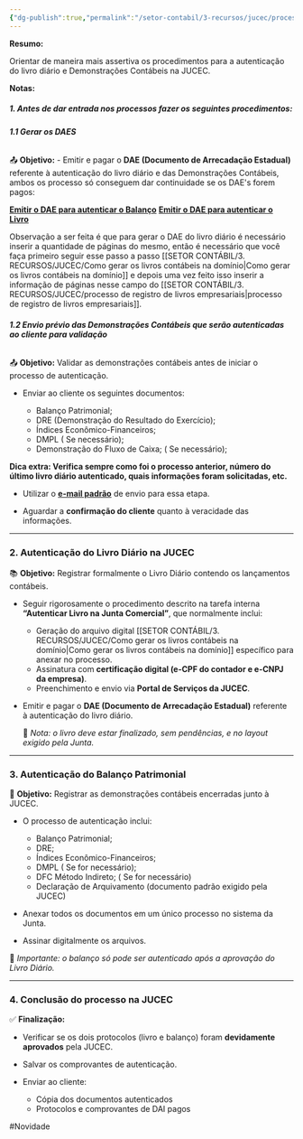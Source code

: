 ```yaml
---
{"dg-publish":true,"permalink":"/setor-contabil/3-recursos/jucec/processos-jucec-livro-diario-e-balanco/","dgPassFrontmatter":true,"created":"2025-07-17T13:07:48.178-03:00","updated":"2025-07-17T13:47:44.700-03:00"}
---
```


**Resumo:** 

Orientar de maneira mais assertiva os procedimentos para a autenticação do livro diário e Demonstrações Contábeis na JUCEC.

**Notas:**
##### **1. Antes de dar entrada nos processos fazer os seguintes procedimentos:**

###### **1.1 Gerar os DAES**

📤 **Objetivo:** - Emitir e pagar o **DAE (Documento de Arrecadação Estadual)** referente à autenticação do livro diário e das Demonstrações Contábeis, ambos os processo só conseguem dar continuidade se os DAE's forem pagos:

[**Emitir o DAE para autenticar o Balanço**](https://portalservicos.jucec.ce.gov.br/fcnremp/pages/remp/remp.seam?cid=2506)
[**Emitir o DAE para autenticar o Livro**](https://portalservicos.jucec.ce.gov.br/guiapagamento/pages/autenticacaoLivro/autenticacaoLivroPasso1.seam?conversationId=3494) 

Observação a ser feita é que para gerar o DAE do livro diário é necessário inserir a quantidade de páginas do mesmo, então é necessário que você faça primeiro seguir esse passo a passo [[SETOR CONTÁBIL/3. RECURSOS/JUCEC/Como gerar os livros contábeis na domínio\|Como gerar os livros contábeis na domínio]] e depois uma vez feito isso inserir a informação de páginas nesse campo do [[SETOR CONTÁBIL/3. RECURSOS/JUCEC/processo de registro de livros empresariais\|processo de registro de livros empresariais]].

###### **1.2 Envio prévio das Demonstrações Contábeis que serão autenticadas ao cliente para validação**

📤 **Objetivo:** Validar as demonstrações contábeis antes de iniciar o processo de autenticação.

- Enviar ao cliente os seguintes documentos:
    
    - Balanço Patrimonial;
    - DRE (Demonstração do Resultado do Exercício);
    - Índices Econômico-Financeiros;
    - DMPL ( Se necessário);
    - Demonstração do Fluxo de Caixa; ( Se necessário);

**Dica extra: Verifica sempre como foi o processo anterior, número do último livro diário autenticado, quais informações foram solicitadas, etc.**

- Utilizar o [**e-mail padrão**](https://mail.google.com/mail/u/1/?ogbl#search/autori/QgrcJHsNnjvqsKMwjFPkKVwCrnhwwLwPncb) de envio para essa etapa.

- Aguardar a **confirmação do cliente** quanto à veracidade das informações.

---

### **2. Autenticação do Livro Diário na JUCEC**

📚 **Objetivo:** Registrar formalmente o Livro Diário contendo os lançamentos contábeis.

- Seguir rigorosamente o procedimento descrito na tarefa interna **“Autenticar Livro na Junta Comercial”**, que normalmente inclui:
    
    - Geração do arquivo digital [[SETOR CONTÁBIL/3. RECURSOS/JUCEC/Como gerar os livros contábeis na domínio\|Como gerar os livros contábeis na domínio]] específico para anexar no processo.
    - Assinatura com **certificação digital (e-CPF do contador e e-CNPJ da empresa)**.
    - Preenchimento e envio via **Portal de Serviços da JUCEC**.

- Emitir e pagar o **DAE (Documento de Arrecadação Estadual)** referente à autenticação do livro diário.
    
    📌 _Nota: o livro deve estar finalizado, sem pendências, e no layout exigido pela Junta._

---

### **3. Autenticação do Balanço Patrimonial**

📄 **Objetivo:** Registrar as demonstrações contábeis encerradas junto à JUCEC.

- O processo de autenticação inclui:
    
    - Balanço Patrimonial;
    - DRE;
    - Índices Econômico-Financeiros;
    - DMPL ( Se for necessário);
    - DFC Método Indireto; ( Se for necessário)
    - Declaração de Arquivamento (documento padrão exigido pela JUCEC)
        
- Anexar todos os documentos em um único processo no sistema da Junta.
    
- Assinar digitalmente os arquivos.
    
    
📌 _Importante: o balanço só pode ser autenticado após a aprovação do Livro Diário._



---

### **4. Conclusão do processo na JUCEC**

✅ **Finalização:**

- Verificar se os dois protocolos (livro e balanço) foram **devidamente aprovados** pela JUCEC.
    
- Salvar os comprovantes de autenticação.
    
- Enviar ao cliente:
    
    - Cópia dos documentos autenticados
    - Protocolos e comprovantes de DAI pagos





#Novidade
